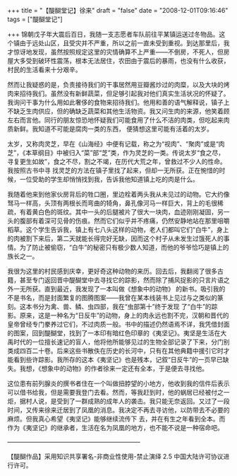 +++
title = "【醍醐堂记】徐来"
draft = "false"
date = "2008-12-01T09:16:46"
tags = ["醍醐堂记"]


+++
锦朝戊子年大震后百日，我随一支志愿者车队前往平某镇运送过冬物品。这个镇由于远处山区，且受灾并不严重，所以之前一直未受到重视。到达那里后，我才惊讶地发现，虽然按照规定这里的灾情确算不上严重——不倒房，不死人，但房屋大多受到破环性震荡，根本无法居住，农田由于震后的暴雨，也没有什么收获，村民的生活看来十分艰辛。
  
然而让我疑惑的是，负责接待我们的干事居然用豆瓣酱炒过的肉糜，以及大块的烤肉来招待我们。虽然没有新鲜蔬菜，但足够引起我对他们真实生活状况的怀疑了。我询问干事为什么用如此奢侈的食物来招待我们。他用和善的语气解释说，镇子上不缺乏生肉供应，但的确缺乏蔬菜和其他生活物资。我又问生肉的来源，他笑着顾左右而言他。同行的朋友惊恐地怀疑我们可能食用了什么不洁的肉类，但吃起来肉质新鲜。我知道不可能是腐肉一类的东西， 便猜想这里可能有活着的太岁。
  
太岁，又称肉灵芝，早在《山海经》中便有记载，称之为“视肉”、“聚肉”或是“肉芝”，《本草纲目》中被归入“菜”部“芝”类，作为灵芝的一类。传说太岁“食之尽，寻复更生如故”，食之不尽，割之不竭，在历代大荒之年，曾救过不少人的性命。我按照古书中寻 找灵芝的方法在镇子里找了起来，但却一无所获。正在惋惜的时候，一位受助的学生却悄悄找到我，告诉我他知道镇上吃的肉是什么。
  
我随着他来到他家伙房背后的牲口圈，里边栓着两头我从未见过的动物。它大约像驽马一样高，头顶有两根长而弯曲的犄角，鼻孔像河马一样巨大，背上的毛很稀疏，有着黄白色的斑纹。其中一头的后腿被片了很大一块肉，血迹刚刚凝固，另一头的腹部有着深可见骨的伤痕。然而它们似乎并不疼痛，仍然安静地站在那里咀嚼稻草。这个学生告诉我，镇上有七八头这样的动物，老人们都叫它们“白牛”，身上的肉被割下来后，第二天就能长得完好无缺，因而这个村子从未发生过饿死人的事情。为了防止被偷窃，“白牛”的秘密只有极少数人知道，而他的爷爷恰巧是镇上的族长之一。
  
我很为这里的村民感到庆幸，更好奇这种动物的来历。回去后，我翻阅了很多古籍，甚至专门返回晋中醍醐堂中去寻找它的踪影，然而除了捕风捉影的只言片语之外一无所获。直到最近，我发现了一本叫做《想象中的动物》 的新书。吸引我的不是书名，而是封面繁复的图腾图案——我曾在某本线装书上见过与之类似的篆刻。这本书分为禽、兽、鳞、虫四部，我在“虫部第十”终于发现 了“白牛”的踪影。原来，这是一种名为“日反牛”的动物，身上的肉永远也割不完，汉朝和晋代的皇帝曾经专门豢养过它们，不过肉质一般。书中的描述仍然语焉不详，我凭借封面的图案，回到醍醐堂，找到了一本印有暗红色印章的《夷坚记》。夷坚是生活在大禹时代的一位擅长速记的盲人，他将他所能够见过的生物全部记录了下来，分门别类成四百二十卷。后来这些书散佚在历史的长河中，只有在其他典籍中援引它时才能看到些许踪影。我所存的这本《夷坚记》也是残本，记叙“日反牛”的一页早已缺失。我想，《想象中的动物》的作者徐来一定还有全本，于是便去寻找他。
  
这位患有前列腺炎的撰书者住在一个叫做扭脖望的小地方，他收到我的信件后表示可以借书给我，但是需要我登门去看。然而，等我赶到时，他的蜗居已经被付之一炬，据村人说，是受到了一群成熟的成年人的袭击。我只能无奈返回。又过了一段时间，又传来徐来迁居到了凤凰的消息。我决定不再去寻访他，以防带去不必要的麻烦。但我真心希望《夷坚记》能够继续流传下 去，并在有生之年看到全本。而作为《夷坚记》的继承者，生活在名为凤凰的地方，也不能不说是一种宿命吧。
  
—————————————————————–
  

  
【醍醐作品】采用知识共享署名-非商业性使用-禁止演绎 2.5 中国大陆许可协议进行许可。